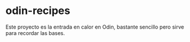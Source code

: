 # odin-recipes

Este proyecto es la entrada en calor en Odin, bastante sencillo pero sirve para recordar las bases.
